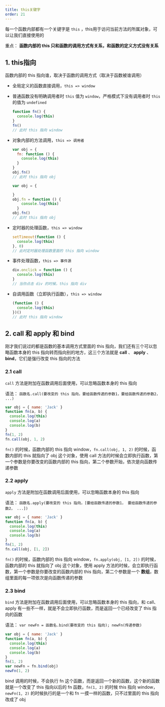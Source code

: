 ```yaml
---
title: this关键字
order: 21
---
```


每一个函数内部都有一个关键字是 `this` ，this用于访问当前方法的所属对象，可以让我们直接使用的

重点： **函数内部的 this 只和函数的调用方式有关系，和函数的定义方式没有关系**

## 1. this指向

函数内部的 this 指向谁，取决于函数的调用方式（取决于函数被谁调用）

- 全局定义的函数直接调用，`this => window`

- 普通函数没有明确调用者时 `this` 值为 `window`，严格模式下没有调用者时 `this` 的值为 `undefined`

  ```javascript
  function fn() {
    console.log(this)
  }
  fn()
  // 此时 this 指向 window
  ```

- 对象内部的方法调用，`this => 调用者`

  ```javascript
  var obj = {
    fn: function () {
      console.log(this)
    }
  }
  obj.fn()
  // 此时 this 指向 obj
  ```

  ```js
  var obj = {
  
  }
  obj.fn = function () {
      console.log(this)
    }
  obj.fn()
  // 此时 this 指向 obj
  ```

- 定时器的处理函数，`this => window`

  ```javascript
  setTimeout(function () {
    console.log(this)
  }, 0)
  // 此时定时器处理函数里面的 this 指向 window
  ```

- 事件处理函数，`this => 事件源`

  ```javascript
  div.onclick = function () {
    console.log(this)
  }
  // 当你点击 div 的时候，this 指向 div
  ```

- 自调用函数（立即执行函数），`this => window`

  ```javascript
  (function () {
    console.log(this)
  })()
  // 此时 this 指向 window
  ```

## 2. call 和 apply 和 bind

刚才我们说过的都是函数的基本调用方式里面的 this 指向，我们还有三个可以忽略函数本身的 this 指向转而指向别的地方，这三个方法就是 **call** 、 **apply** 、 **bind**，它们是强行改变 this 指向的方法

### 2.1 call

`call` 方法是附加在函数调用后面使用，可以忽略函数本身的 this 指向

语法： `函数名.call(要改变的 this 指向，要给函数传递的参数1，要给函数传递的参数2， ...)`

```javascript
var obj = { name: 'Jack' }
function fn(a, b) {
  console.log(this)
  console.log(a)
  console.log(b)
}
fn(1, 2)
fn.call(obj, 1, 2)
```

`fn()` 的时候，函数内部的 this 指向 window，`fn.call(obj, 1, 2)` 的时候，函数内部的 this 就指向了 obj 这个对象，使用 call 方法的时候会立即执行函数，第一个参数是你要改变的函数内部的 this 指向，第二个参数开始，依次是向函数传递参数

### 2.2 apply

`apply` 方法是附加在函数调用后面使用，可以忽略函数本身的 this 指向

语法： `函数名.apply(要改变的 this 指向，[要给函数传递的参数1， 要给函数传递的参数2， ...])`

```javascript
var obj = { name: 'Jack' }
function fn(a, b) {
  console.log(this)
  console.log(a)
  console.log(b)
}
fn(1, 2)
fn.call(obj, [1, 2])
```

`fn()` 的时候，函数内部的 this 指向 window，`fn.apply(obj, [1, 2])` 的时候，函数内部的 this 就指向了 obj 这个对象，使用 apply 方法的时候，会立即执行函数，第一个参数是你要改变的函数内部的 this 指向，第二个参数是一个 **数组**，数组里面的每一项依次是向函数传递的参数

### 2.3 bind

`bind` 方法是附加在函数调用后面使用，可以忽略函数本身的 this 指向，和 call、apply 有一些不一样，就是不会立即执行函数，而是返回一个已经改变了 this 指向的函数

语法： `var newFn = 函数名.bind(要改变的 this 指向); newFn(传递参数)`

```javascript
var obj = { name: 'Jack' }
function fn(a, b) {
  console.log(this)
  console.log(a)
  console.log(b)
}
fn(1, 2)
var newFn = fn.bind(obj)
newFn(1, 2)
```

bind 调用的时候，不会执行 fn 这个函数，而是返回一个新的函数，这个新的函数就是一个改变了 this 指向以后的 fn 函数，`fn(1, 2)` 的时候 this 指向 window，`newFn(1, 2)` 的时候执行的是一个和 fn 一摸一样的函数，只不过里面的 this 指向改成了 obj

